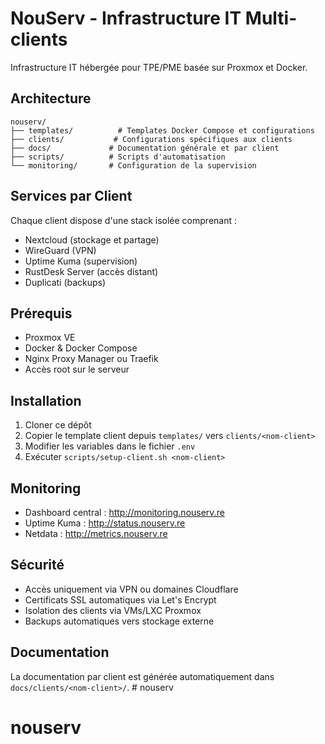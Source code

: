 # NouServ - Infrastructure IT Multi-clients

Infrastructure IT hébergée pour TPE/PME basée sur Proxmox et Docker.

## Architecture

```
nouserv/
├── templates/          # Templates Docker Compose et configurations
├── clients/           # Configurations spécifiques aux clients
├── docs/             # Documentation générale et par client
├── scripts/          # Scripts d'automatisation
└── monitoring/       # Configuration de la supervision
```

## Services par Client

Chaque client dispose d'une stack isolée comprenant :
- Nextcloud (stockage et partage)
- WireGuard (VPN)
- Uptime Kuma (supervision)
- RustDesk Server (accès distant)
- Duplicati (backups)

## Prérequis

- Proxmox VE
- Docker & Docker Compose
- Nginx Proxy Manager ou Traefik
- Accès root sur le serveur

## Installation

1. Cloner ce dépôt
2. Copier le template client depuis `templates/` vers `clients/<nom-client>`
3. Modifier les variables dans le fichier `.env`
4. Exécuter `scripts/setup-client.sh <nom-client>`

## Monitoring

- Dashboard central : http://monitoring.nouserv.re
- Uptime Kuma : http://status.nouserv.re
- Netdata : http://metrics.nouserv.re

## Sécurité

- Accès uniquement via VPN ou domaines Cloudflare
- Certificats SSL automatiques via Let's Encrypt
- Isolation des clients via VMs/LXC Proxmox
- Backups automatiques vers stockage externe

## Documentation

La documentation par client est générée automatiquement dans `docs/clients/<nom-client>/`. # nouserv
# nouserv
